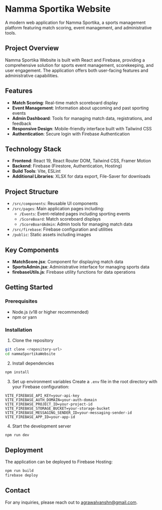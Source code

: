 # Namma Sportika Website

A modern web application for Namma Sportika, a sports management platform featuring match scoring, event management, and administrative tools.

## Project Overview

Namma Sportika Website is built with React and Firebase, providing a comprehensive solution for sports event management, scorekeeping, and user engagement. The application offers both user-facing features and administrative capabilities.

## Features

- **Match Scoring**: Real-time match scoreboard display
- **Event Management**: Information about upcoming and past sporting events
- **Admin Dashboard**: Tools for managing match data, registrations, and feedback
- **Responsive Design**: Mobile-friendly interface built with Tailwind CSS
- **Authentication**: Secure login with Firebase Authentication

## Technology Stack

- **Frontend**: React 19, React Router DOM, Tailwind CSS, Framer Motion
- **Backend**: Firebase (Firestore, Authentication, Hosting)
- **Build Tools**: Vite, ESLint
- **Additional Libraries**: XLSX for data export, File-Saver for downloads

## Project Structure

- `/src/components`: Reusable UI components
- `/src/pages`: Main application pages including:
  - `/Events`: Event-related pages including sporting events
  - `/ScoreBoard`: Match scoreboard displays
  - `/ScoreBoardAdmin`: Admin tools for managing match data
- `/src/firebase`: Firebase configuration and utilities
- `/public`: Static assets including images

## Key Components

- **MatchScore.jsx**: Component for displaying match data
- **SportsAdmin.jsx**: Administrative interface for managing sports data
- **firebaseUtils.js**: Firebase utility functions for data operations

## Getting Started

### Prerequisites

- Node.js (v18 or higher recommended)
- npm or yarn

### Installation

1. Clone the repository
```bash
git clone <repository-url>
cd nammaSportikaWebsite
```

2. Install dependencies
```bash
npm install
```

3. Set up environment variables
Create a `.env` file in the root directory with your Firebase configuration:
```
VITE_FIREBASE_API_KEY=your-api-key
VITE_FIREBASE_AUTH_DOMAIN=your-auth-domain
VITE_FIREBASE_PROJECT_ID=your-project-id
VITE_FIREBASE_STORAGE_BUCKET=your-storage-bucket
VITE_FIREBASE_MESSAGING_SENDER_ID=your-messaging-sender-id
VITE_FIREBASE_APP_ID=your-app-id
```

4. Start the development server
```bash
npm run dev
```

## Deployment

The application can be deployed to Firebase Hosting:

```bash
npm run build
firebase deploy
```

## Contact

For any inquiries, please reach out to agrawalvanshn@gmail.com.